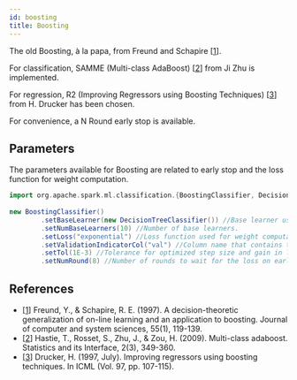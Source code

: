 ```yaml
---
id: boosting
title: Boosting
---
```


The old Boosting, à la papa, from Freund and Schapire [[1](#references)].

For classification, SAMME (Multi-class AdaBoost) [[2](#references)] from Ji Zhu is implemented.

For regression, R2 (Improving Regressors using Boosting Techniques) [[3](#references)] from H. Drucker has been chosen.

For convenience, a N Round early stop is available.

## Parameters

The parameters available for Boosting are related to early stop and the loss function for weight computation.

```scala
import org.apache.spark.ml.classification.{BoostingClassifier, DecisionTreeClassifier}
        
new BoostingClassifier()
        .setBaseLearner(new DecisionTreeClassifier()) //Base learner used by the meta-estimator.
        .setNumBaseLearners(10) //Number of base learners.
        .setLoss("exponential") //Loss function used for weight computation.
        .setValidationIndicatorCol("val") //Column name that contains true or false for the early stop data set.
        .setTol(1E-3) //Tolerance for optimized step size and gain in loss on early stop set.
        .setNumRound(8) //Number of rounds to wait for the loss on early stop set to decrease.               
```

## References

 * [[1](https://www.sciencedirect.com/science/article/pii/S002200009791504X?ref=pdf_download&fr=RR-2&rr=757a8834fa1bd397)] Freund, Y., & Schapire, R. E. (1997). A decision-theoretic generalization of on-line learning and an application to boosting. Journal of computer and system sciences, 55(1), 119-139.
 * [[2](https://web.stanford.edu/~hastie/Papers/samme.pdf)] Hastie, T., Rosset, S., Zhu, J., & Zou, H. (2009). Multi-class adaboost. Statistics and its Interface, 2(3), 349-360.
 * [[3](https://pdfs.semanticscholar.org/8d49/e2dedb817f2c3330e74b63c5fc86d2399ce3.pdf)] Drucker, H. (1997, July). Improving regressors using boosting techniques. In ICML (Vol. 97, pp. 107-115).